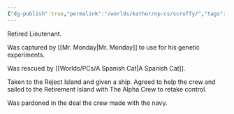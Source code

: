 ```yaml
---
{"dg-publish":true,"permalink":"/worlds/kathor/np-cs/scruffy/","tags":["Kathor"]}
---
```


Retired Lieutenant. 

Was captured by [[Mr. Monday\|Mr. Monday]] to use for his genetic experiments.

Was rescued by [[Worlds/PCs/A Spanish Cat\|A Spanish Cat]].

Taken to the Reject Island and given a ship. Agreed to help the crew and sailed to the Retirement Island with The Alpha Crew to retake control.

Was pardoned in the deal the crew made with the navy.

